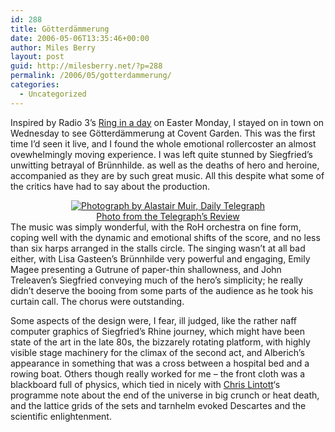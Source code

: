 ```yaml
---
id: 288
title: Götterdämmerung
date: 2006-05-06T13:35:46+00:00
author: Miles Berry
layout: post
guid: http://milesberry.net/?p=288
permalink: /2006/05/gotterdammerung/
categories:
  - Uncategorized
---
```

Inspired by Radio 3&#8217;s [Ring in a day](http://www.bbc.co.uk/radio3/classical/thering/) on Easter Monday, I stayed on in town on Wednesday to see Götterdämmerung at Covent Garden. This was the first time I&#8217;d seen it live, and I found the whole emotional rollercoster an almost ovewhelmingly moving experience. I was left quite stunned by Siegfried&#8217;s unwitting betrayal of Brünnhilde. as well as the deaths of hero and heroine, accompanied as they are by such great music. All this despite what some of the critics have had to say about the production.

<div style="text-align: center">
  <a href="http://www.telegraph.co.uk/arts/main.jhtml?xml=/arts/2006/04/19/btring19.xml"><img src="http://www.telegraph.co.uk/arts/graphics/2006/04/19/btring.jpg" border="0" alt="Photograph by Alastair Muir, Daily Telegraph" /><br /> Photo from the Telegraph&#8217;s Review</a>
</div>

<!--more-->The music was simply wonderful, with the RoH orchestra on fine form, coping well with the dynamic and emotional shifts of the score, and no less than six harps arranged in the stalls circle. The singing wasn&#8217;t at all bad either, with Lisa Gasteen&#8217;s Brünnhilde very powerful and engaging, Emily Magee presenting a Gutrune of paper-thin shallowness, and John Treleaven&#8217;s Siegfried conveying much of the hero&#8217;s simplicity; he really didn&#8217;t deserve the booing from some parts of the audience as he took his curtain call. The chorus were outstanding.

Some aspects of the design were, I fear, ill judged, like the rather naff computer graphics of Siegfried&#8217;s Rhine journey, which might have been state of the art in the late 80s, the bizzarely rotating platform, with highly visible stage machinery for the climax of the second act, and Alberich&#8217;s appearance in something that was a cross between a hospital bed and a rowing boat. Others though really worked for me &#8211; the front cloth was a blackboard full of physics, which tied in nicely with [Chris Lintott](http://chrislintott.blogspot.com/)&#8216;s programme note about the end of the universe in big crunch or heat death, and the lattice grids of the sets and tarnhelm evoked Descartes and the scientific enlightenment.